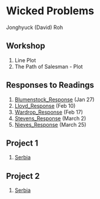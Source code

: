 # Wicked Problems

Jonghyuck (David) Roh 

## Workshop 

1. Line Plot
2. The Path of Salesman - Plot

## Responses to Readings 

1. [Blumenstock_Response](https://jroh01.github.io/WickedProblems/blumenstock) (Jan 27)
2. [Lloyd_Response](https://jroh01.github.io/WickedProblems/LloydResponse) (Feb 10)
3. [Wardrop_Response](https://jroh01.github.io/WickedProblems/WardropResponse) (Feb 17)
4. [Stevens_Response](https://jroh01.github.io/WickedProblems/stevens) (March 2)
5. [Nieves_Response](https://jroh01.github.io/WickedProblems/NievesResponse) (March 25)

## Project 1 

1. [Serbia](https://jroh01.github.io/WickedProblems/project1) 

## Project 2 

1. [Serbia](https://jroh01.github.io/WickedProblems/project2)

